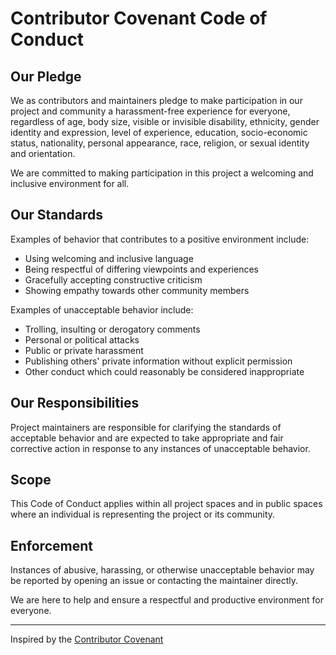 # Contributor Covenant Code of Conduct

## Our Pledge

We as contributors and maintainers pledge to make participation in our project and community a harassment-free experience for everyone, regardless of age, body size, visible or invisible disability, ethnicity, gender identity and expression, level of experience, education, socio-economic status, nationality, personal appearance, race, religion, or sexual identity and orientation.

We are committed to making participation in this project a welcoming and inclusive environment for all.

## Our Standards

Examples of behavior that contributes to a positive environment include:

- Using welcoming and inclusive language
- Being respectful of differing viewpoints and experiences
- Gracefully accepting constructive criticism
- Showing empathy towards other community members

Examples of unacceptable behavior include:

- Trolling, insulting or derogatory comments
- Personal or political attacks
- Public or private harassment
- Publishing others' private information without explicit permission
- Other conduct which could reasonably be considered inappropriate

## Our Responsibilities

Project maintainers are responsible for clarifying the standards of acceptable behavior and are expected to take appropriate and fair corrective action in response to any instances of unacceptable behavior.

## Scope

This Code of Conduct applies within all project spaces and in public spaces where an individual is representing the project or its community.

## Enforcement

Instances of abusive, harassing, or otherwise unacceptable behavior may be reported by opening an issue or contacting the maintainer directly.

We are here to help and ensure a respectful and productive environment for everyone.

---

Inspired by the [Contributor Covenant](https://www.contributor-covenant.org)

